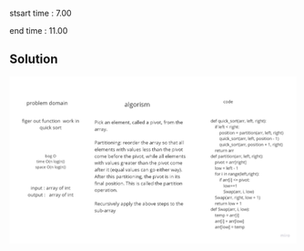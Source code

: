 stsart time : 7.00

end time : 11.00 

## Solution

![assets/quick_sort.jpg](assets/quick_sort.jpg)
